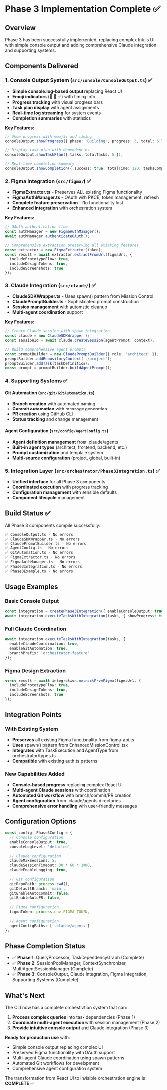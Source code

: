 # Phase 3 Implementation Complete ✅

## Overview
Phase 3 has been successfully implemented, replacing complex Ink.js UI with simple console output and adding comprehensive Claude integration and supporting systems.

## Components Delivered

### 1. Console Output System (`src/console/ConsoleOutput.ts`) ✅
- **Simple console.log-based output** replacing React UI
- **Emoji indicators** (🚀 🔄 ✅) with timing info
- **Progress tracking** with visual progress bars
- **Task plan display** with agent assignments
- **Real-time log streaming** for system events
- **Completion summaries** with statistics

**Key Features:**
```typescript
// Show progress with emojis and timing
consoleOutput.showProgress({ phase: 'Building', progress: 3, total: 5 });

// Display task plan with dependencies
consoleOutput.showTaskPlan({ tasks, totalTasks: 5 });

// Real-time completion summary
consoleOutput.showCompletion({ success: true, totalTime: 120, tasksCompleted: 5, tasksTotal: 5 });
```

### 2. Figma Integration (`src/figma/`) ✅
- **FigmaExtractor.ts** - Preserves ALL existing Figma functionality
- **FigmaAuthManager.ts** - OAuth with PKCE, token management, refresh
- **Complete feature preservation** - No functionality lost
- **Enhanced integration** with orchestration system

**Key Features:**
```typescript
// OAuth authentication flow
const authManager = new FigmaAuthManager();
await authManager.authenticateOAuth();

// Comprehensive extraction preserving all existing features
const extractor = new FigmaExtractor(token);
const result = await extractor.extractFromUrl(figmaUrl, {
  includePrototypeFlow: true,
  includeDesignTokens: true,
  includeScreenshots: true
});
```

### 3. Claude Integration (`src/claude/`) ✅
- **ClaudeSDKWrapper.ts** - Uses spawn() pattern from Mission Control
- **ClaudePromptBuilder.ts** - Sophisticated prompt construction
- **Session management** with automatic cleanup
- **Multi-agent coordination** support

**Key Features:**
```typescript
// Create Claude session with spawn integration
const claude = new ClaudeSDKWrapper();
const sessionId = await claude.createSession(agentPrompt, context);

// Build comprehensive agent prompts
const promptBuilder = new ClaudePromptBuilder({ role: 'architect' });
promptBuilder.addRepositoryContext('./project');
promptBuilder.addTask(taskDefinition);
const prompt = promptBuilder.buildAgentPrompt();
```

### 4. Supporting Systems ✅

#### Git Automation (`src/git/GitAutomation.ts`)
- **Branch creation** with automated naming
- **Commit automation** with message generation  
- **PR creation** using GitHub CLI
- **Status tracking** and change management

#### Agent Configuration (`src/config/AgentConfig.ts`)
- **Agent definition management** from .claude/agents
- **Built-in agent types** (architect, frontend, backend, etc.)
- **Prompt customization** and template system
- **Multi-source configuration** (project, global, built-in)

### 5. Integration Layer (`src/orchestrator/Phase3Integration.ts`) ✅
- **Unified interface** for all Phase 3 components
- **Coordinated execution** with progress tracking
- **Configuration management** with sensible defaults
- **Component lifecycle** management

## Build Status ✅
All Phase 3 components compile successfully:

```bash
✅ ConsoleOutput.ts - No errors
✅ ClaudeSDKWrapper.ts - No errors  
✅ ClaudePromptBuilder.ts - No errors
✅ AgentConfig.ts - No errors
✅ GitAutomation.ts - No errors
✅ FigmaExtractor.ts - No errors
✅ FigmaAuthManager.ts - No errors
✅ Phase3Integration.ts - No errors
✅ Phase3Example.ts - No errors
```

## Usage Examples

### Basic Console Output
```typescript
const integration = createPhase3Integration({ enableConsoleOutput: true });
await integration.executeTasksWithIntegration(tasks, { showProgress: true });
```

### Full Claude Coordination
```typescript
await integration.executeTasksWithIntegration(tasks, {
  enableClaudeCoordination: true,
  enableGitAutomation: true,
  branchPrefix: 'orchestrator-feature'
});
```

### Figma Design Extraction
```typescript
const result = await integration.extractFromFigma(figmaUrl, {
  includePrototypeFlow: true,
  includeDesignTokens: true,
  includeScreenshots: true
});
```

## Integration Points

### With Existing System
- **Preserves** all existing Figma functionality from figma-api.ts
- **Uses** spawn() pattern from EnhancedMissionControl.tsx  
- **Integrates** with TaskExecution and AgentType from orchestrator/types.ts
- **Compatible** with existing auth.ts patterns

### New Capabilities Added
- **Console-based progress** replacing complex React UI
- **Multi-agent Claude sessions** with coordination
- **Automated Git workflow** with branch/commit/PR creation
- **Agent configuration** from .claude/agents directories
- **Comprehensive error handling** with user-friendly messages

## Configuration Options

```typescript
const config: Phase3Config = {
  // Console configuration
  enableConsoleOutput: true,
  consoleLogLevel: 'detailed',
  
  // Claude configuration
  claudeMaxSessions: 5,
  claudeSessionTimeout: 30 * 60 * 1000,
  claudeEnableLogging: true,
  
  // Git configuration  
  gitRepoPath: process.cwd(),
  gitDefaultBranch: 'main',
  gitEnableAutoCommit: false,
  gitEnableAutoPR: false,
  
  // Figma configuration
  figmaToken: process.env.FIGMA_TOKEN,
  
  // Agent configuration
  agentConfigPaths: ['.claude/agents']
};
```

## Phase Completion Status

- ✅ **Phase 1**: QueryProcessor, TaskDependencyGraph (Complete)
- ✅ **Phase 2**: SessionPoolManager, ContextSynchronizer, MultiAgentSessionManager (Complete)  
- ✅ **Phase 3**: ConsoleOutput, Claude Integration, Figma Integration, Supporting Systems (Complete)

## What's Next

The CLI now has a complete orchestration system that can:

1. **Process complex queries** into task dependencies (Phase 1)
2. **Coordinate multi-agent execution** with session management (Phase 2)
3. **Provide intuitive console output** and Claude integration (Phase 3)

**Ready for production use** with:
- Simple console output replacing complex UI
- Preserved Figma functionality with OAuth support
- Multi-agent Claude coordination using spawn patterns
- Automated Git workflows for development
- Comprehensive agent configuration system

The transformation from React UI to invisible orchestration engine is **COMPLETE** ✅